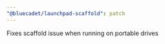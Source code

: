 ```yaml
---
"@bluecadet/launchpad-scaffold": patch
---
```


Fixes scaffold issue when running on portable drives
